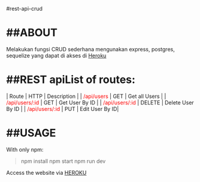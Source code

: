 #rest-api-crud

##ABOUT
====
Melakukan fungsi CRUD sederhana mengunakan express, postgres, sequelize yang dapat di akses di <a href="rest-api-crud-p2w1d1.herokuapp.com/api/users/">
Heroku</a>

##REST apiList of routes:
====
| Route | HTTP | Description |
| <span style="color:red">/api/users </span> | GET | Get all Users |
| <span style="color:red">/api/users/:id</span> | GET | Get User By ID |
| <span style="color:red">/api/users/:id</span> | DELETE | Delete User By ID |
| <span style="color:red">/api/users/:id</span> | PUT | Edit User By ID|

##USAGE
====
With only npm:
>npm install
>npm start
>npm run dev

Access the website via <a href="rest-api-crud-p2w1d1.herokuapp.com/api/users/">HEROKU</a>